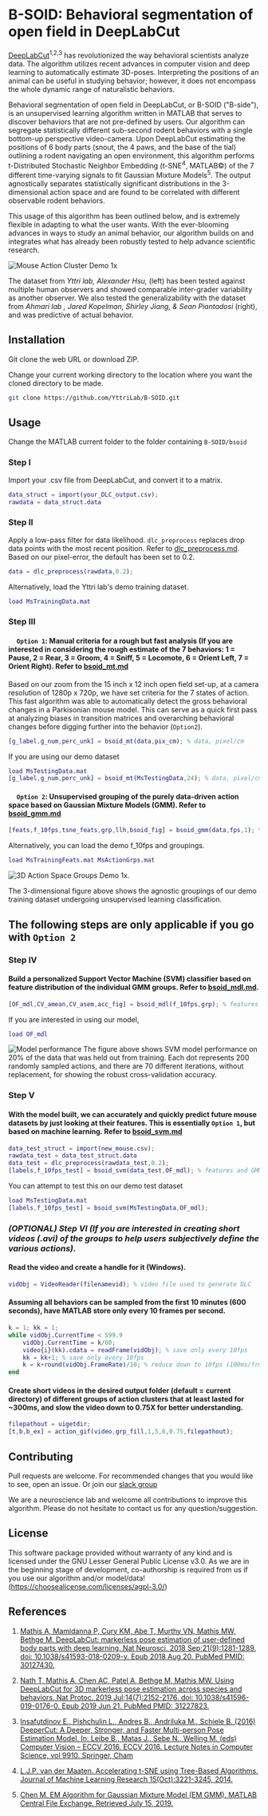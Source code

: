 # B-SOID: Behavioral segmentation of open field in DeepLabCut

[DeepLabCut](https://github.com/AlexEMG/DeepLabCut)<sup>1,2,3</sup> has revolutionized the way behavioral scientists analyze data. The algorithm utilizes recent advances in computer vision and deep learning to automatically estimate 3D-poses. Interpreting the positions of an animal can be useful in studying behavior; however, it does not encompass the whole dynamic range of naturalistic behaviors. 

Behavioral segmentation of open field in DeepLabCut, or B-SOID ("B-side"), is an unsupervised learning algorithm written in MATLAB that serves to discover behaviors that are not pre-defined by users. Our algorithm can segregate statistically different sub-second rodent behaviors with a single bottom-up perspective video-camera. Upon DeepLabCut estimating the positions of 6 body parts (snout, the 4 paws, and the base of the tial) outlining a rodent navigating an open environment, this algorithm performs t-Distributed Stochastic Neighbor Embedding (t-SNE<sup>4</sup>, MATLAB&copy;) of the 7 different time-varying signals to fit Gaussian Mixture Models<sup>5</sup>. The output agnostically separates statistically significant distributions in the 3-dimensional action space and are found to be correlated with different observable rodent behaviors.

This usage of this algorithm has been outlined below, and is extremely flexible in adapting to what the user wants. With the ever-blooming advances in ways to study an animal behavior, our algorithm builds on and integrates what has already been robustly tested to help advance scientific research.

![Mouse Action Cluster Demo 1x](demo/2x2grid.gif)

The dataset from *Yttri lab, Alexander Hsu,* (left) has been tested against multiple human observers and showed comparable inter-grader variability as another observer. We also tested the generalizability with the dataset from *Ahmari lab , Jared Kopelman, Shirley Jiang, & Sean Piantadosi* (right), and was predictive of actual behavior.

## Installation

Git clone the web URL or download ZIP. 

Change your current working directory to the location where you want the cloned directory to be made.

```bash
git clone https://github.com/YttriLab/B-SOID.git
```

## Usage
Change the MATLAB current folder to the folder containing `B-SOID/bsoid` 

### Step I 
Import your .csv file from DeepLabCut, and convert it to a matrix.
```matlab
data_struct = import(your_DLC_output.csv);
rawdata = data_struct.data
```
### Step II
Apply a low-pass filter for data likelihood. `dlc_preprocess` replaces drop data points with the most recent position. Refer to [dlc_preprocess.md](docs/dlc_preprocess.md).
Based on our pixel-error, the default has been set to 0.2.
```matlab
data = dlc_preprocess(rawdata,0.2);
```
Alternatively, load the Yttri lab's demo training dataset.
```matlab
load MsTrainingData.mat
```
### Step III
#### &nbsp;&nbsp;&nbsp;&nbsp; `Option 1`: Manual criteria for a rough but fast analysis (If you are interested in considering the rough estimate of the 7 behaviors: 1 = Pause, 2 = Rear, 3 = Groom, 4 = Sniff, 5 = Locomote, 6 = Orient Left, 7 = Orient Right). Refer to [bsoid_mt.md](docs/bsoid_mt.md)
Based on our zoom from the 15 inch x 12 inch open field set-up, at a camera resolution of 1280p x 720p, we have set criteria for the 7 states of action. This fast algorithm was able to automatically detect the gross behavioral changes in a Parkisonian mouse model. This can serve as a quick first pass at analyzing biases in transition matrices and overarching behavioral changes before digging further into the behavior (`Option2`).
```matlab
[g_label,g_num,perc_unk] = bsoid_mt(data,pix_cm); % data, pixel/cm
```
If you are using our demo dataset
```matlab
load MsTestingData.mat
[g_label,g_num,perc_unk] = bsoid_mt(MsTestingData,24); % data, pixel/cm
```
#### &nbsp;&nbsp;&nbsp;&nbsp; `Option 2`: Unsupervised grouping of the purely data-driven action space based on Gaussian Mixture Models (GMM). Refer to [bsoid_gmm.md](docs/bsoid_gmm.md)
```matlab
[feats,f_10fps,tsne_feats,grp,llh,bsoid_fig] = bsoid_gmm(data,fps,1); % data, frame rate, 1 classifier for all.
```
Alternatively, you can load the demo f_10fps and groupings.
```matlab
load MsTrainingFeats.mat MsActionGrps.mat
```
![3D Action Space Groups Demo 1x](demo/3DActionSpaceGrps1.gif).

The 3-dimensional figure above shows the agnostic groupings of our demo training dataset undergoing unsupervised learning classification. 

## The following steps are only applicable if you go with `Option 2`
### Step IV 
#### Build a personalized Support Vector Machine (SVM) classifier based on feature distribution of the individual GMM groups. Refer to [bsoid_mdl.md](docs/bsoid_mdl.md).
```matlab
[OF_mdl,CV_amean,CV_asem,acc_fig] = bsoid_mdl(f_10fps,grp); % features and GMM groups from bsoid_gmm
```
If you are interested in using our model,
```matlab
load OF_mdl
```
![Model performance](demo/MsTrainingSVM_Accuracy.png)
The figure above shows SVM model performance on 20% of the data that was held out from training. Each dot represents 200 randomly sampled actions, and there are 70 different iterations, without replacement, for showing the robust cross-validation accuracy.


### Step V
#### With the model built, we can accurately and quickly predict future mouse datasets by just looking at their features. This is essentially `Option 1`, but based on machine learning. Refer to [bsoid_svm.md](docs/bsoid_svm.md)

```matlab
data_test_struct = import(new_mouse.csv);
rawdata_test = data_test_struct.data
data_test = dlc_preprocess(rawdata_test,0.2);
[labels,f_10fps_test] = bsoid_svm(data_test,OF_mdl); % features and GMM groups from bsoid_gmm
```
You can attempt to test this on our demo test dataset
```matlab
load MsTestingData.mat
[labels,f_10fps_test] = bsoid_svm(MsTestingData,OF_mdl);
```

### *(OPTIONAL) Step VI (If you are interested in creating short videos (.avi) of the groups to help users subjectively define the various actions).*
#### Read the video and create a handle for it (Windows).
```matlab
vidObj = VideoReader(filenamevid); % video file used to generate DLC
```
#### Assuming all behaviors can be sampled from the first 10 minutes (600 seconds), have MATLAB store only every 10 frames per second.
```matlab
k = 1; kk = 1;
while vidObj.CurrentTime < 599.9
    vidObj.CurrentTime = k/60;
    video{i}(kk).cdata = readFrame(vidObj); % save only every 10fps
    kk = kk+1; % save only every 10fps
    k = k+round(vidObj.FrameRate)/10; % reduce down to 10fps (100ms/frm)
end
```
#### Create short videos in the desired output folder (default = current directory) of different groups of action clusters that at least lasted for ~300ms, and slow the video down to 0.75X for better understanding.
```matlab
filepathout = uigetdir;
[t,b,b_ex] = action_gif(video,grp_fill,1,5,6,0.75,filepathout);
```


## Contributing

Pull requests are welcome. For recommended changes that you would like to see, open an issue. Or join our [slack group](https://b-soidb-side.slack.com/)

We are a neuroscience lab and welcome all contributions to improve this algorithm. Please do not hesitate to contact us for any question/suggestion.

## License

This software package provided without warranty of any kind and is licensed under the GNU Lesser General Public License v3.0. 
As we are in the beginning stage of development, co-authorship is required from us if you use our algorithm and/or model/data! (https://choosealicense.com/licenses/agpl-3.0/)

## References
1. [Mathis A, Mamidanna P, Cury KM, Abe T, Murthy VN, Mathis MW, Bethge M. DeepLabCut: markerless pose estimation of user-defined body parts with deep learning. Nat Neurosci. 2018 Sep;21(9):1281-1289. doi: 10.1038/s41593-018-0209-y. Epub 2018 Aug 20. PubMed PMID: 30127430.](https://www.nature.com/articles/s41593-018-0209-y)

2. [Nath T, Mathis A, Chen AC, Patel A, Bethge M, Mathis MW. Using DeepLabCut for 3D markerless pose estimation across species and behaviors. Nat Protoc. 2019 Jul;14(7):2152-2176. doi: 10.1038/s41596-019-0176-0. Epub 2019 Jun 21. PubMed PMID: 31227823.](https://doi.org/10.1038/s41596-019-0176-0)

3. [Insafutdinov E., Pishchulin L., Andres B., Andriluka M., Schiele B. (2016) DeeperCut: A Deeper, Stronger, and Faster Multi-person Pose Estimation Model. In: Leibe B., Matas J., Sebe N., Welling M. (eds) Computer Vision – ECCV 2016. ECCV 2016. Lecture Notes in Computer Science, vol 9910. Springer, Cham](http://arxiv.org/abs/1605.03170)

4. [L.J.P. van der Maaten. Accelerating t-SNE using Tree-Based Algorithms. Journal of Machine Learning Research 15(Oct):3221-3245, 2014.](https://lvdmaaten.github.io/publications/papers/JMLR_2014.pdf)

5. [Chen M. EM Algorithm for Gaussian Mixture Model (EM GMM). MATLAB Central File Exchange. Retrieved July 15, 2019.](https://www.mathworks.com/matlabcentral/fileexchange/26184-em-algorithm-for-gaussian-mixture-model-em-gmm)
